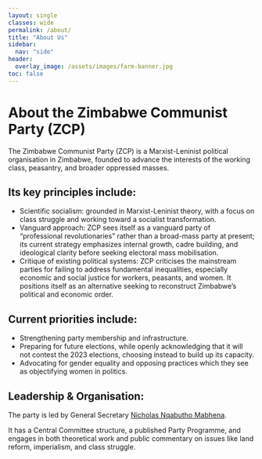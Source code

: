 ```yaml
---
layout: single
classes: wide
permalink: /about/
title: "About Us"
sidebar:
  nav: "side"
header:   
  overlay_image: /assets/images/farm-banner.jpg
toc: false
---
```


# About the Zimbabwe Communist Party (ZCP)

The Zimbabwe Communist Party (ZCP) is a Marxist-Leninist political organisation in Zimbabwe, founded to advance the interests of the working class, peasantry, and broader oppressed masses. 

## Its key principles include:

* Scientific socialism: grounded in Marxist-Leninist theory, with a focus on class struggle and working toward a socialist transformation. 
* Vanguard approach: ZCP sees itself as a vanguard party of “professional revolutionaries” rather than a broad-mass party at present; its current strategy emphasizes internal growth, cadre building, and ideological clarity before seeking electoral mass mobilisation. 
* Critique of existing political systems: ZCP criticises the mainstream parties for failing to address fundamental inequalities, especially economic and social justice for workers, peasants, and women. It positions itself as an alternative seeking to reconstruct Zimbabwe’s political and economic order. 


## Current priorities include:

* Strengthening party membership and infrastructure. 
* Preparing for future elections, while openly acknowledging that it will not contest the 2023 elections, choosing instead to build up its capacity. 
* Advocating for gender equality and opposing practices which they see as objectifying women in politics. 

## Leadership & Organisation:

The party is led by General Secretary [Nicholas Nqabutho Mabhena](https://www.youtube.com/@cdengqabuthomabhenatalkshow). 


It has a Central Committee structure, a published Party Programme, and engages in both theoretical work and public commentary on issues like land reform, imperialism, and class struggle. 
